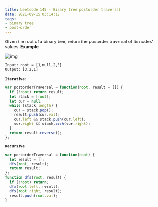 ```yaml
---
title: Leetcode 145 - Binary tree postorder traversal
date: 2021-09-15 03:14:12
tags:
- binary tree
- post-order
---
```

Given the root of a binary tree, return the postorder traversal of its nodes' values.
**Example**

![img](https://assets.leetcode.com/uploads/2020/08/28/pre1.jpg)
```
Input: root = [1,null,2,3]
Output: [3,2,1]
```
**`Iterative`**:
```javascript
var postorderTraversal = function(root, result = []) {
  if (!root) return result;
  let stack = [root];
  let cur = null;
  while (stack.length) {
    cur = stack.pop();
    result.push(cur.val);
    cur.left && stack.push(cur.left);
    cur.right && stack.push(cur.right);
  }
  return result.reverse();
};
```

**`Recursive`**
```javascript
var postorderTraversal = function(root) {
  let result = [];
  dfs(root, result);
  return result;
};
function dfs(root, result) {
  if (!root) return;
  dfs(root.left, result);
  dfs(root.right, result);
  result.push(root.val);
}
```